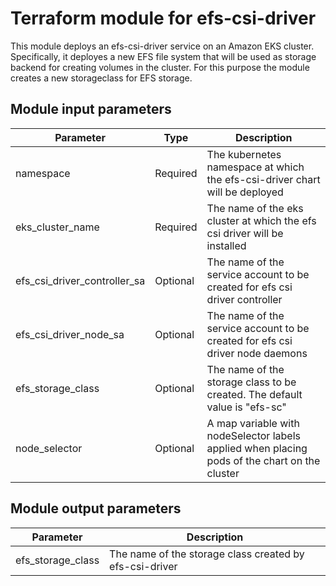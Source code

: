 # Terraform module for efs-csi-driver

This module deploys an efs-csi-driver service on an Amazon EKS cluster. Specifically, it deployes a new EFS file system that will be used as storage backend for creating volumes in the cluster. For this purpose the module creates a new storageclass for EFS storage.

## Module input parameters

| Parameter                    | Type     | Description                                                                         |
| ---------------------------- |--------- | ----------------------------------------------------------------------------------- |
| namespace                    | Required | The kubernetes namespace at which the efs-csi-driver chart will be deployed         |
| eks_cluster_name             | Required | The name of the eks cluster at which the efs csi driver will be installed           |
| efs_csi_driver_controller_sa | Optional | The name of the service account to be created for efs csi driver controller         |
| efs_csi_driver_node_sa       | Optional | The name of the service account to be created for efs csi driver node daemons       |
| efs_storage_class            | Optional | The name of the storage class to be created. The default value is \"efs-sc\"        |
| node_selector                | Optional | A map variable with nodeSelector labels applied when placing pods of the chart on the cluster |

## Module output parameters

| Parameter         | Description                                             |
| ----------------- | ------------------------------------------------------- |
| efs_storage_class | The name of the storage class created by efs-csi-driver |